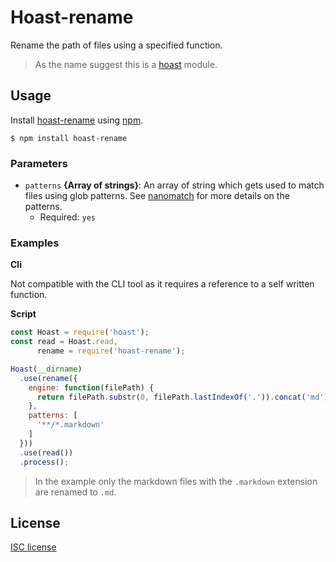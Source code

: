 # Hoast-rename

Rename the path of files using a specified function.

> As the name suggest this is a [hoast](https://github.com/hoast/hoast#readme) module.

## Usage

Install [hoast-rename](https://npmjs.com/package/hoast-rename) using [npm](https://npmjs.com).

```
$ npm install hoast-rename
```

### Parameters

* `patterns` **{Array of strings}**: An array of string which gets used to match files using glob patterns. See [nanomatch](https://github.com/micromatch/nanomatch#readme) for more details on the patterns.
	* Required: `yes`

### Examples

**Cli**

Not compatible with the CLI tool as it requires a reference to a self written function.

**Script**

```javascript
const Hoast = require('hoast');
const read = Hoast.read,
      rename = require('hoast-rename');

Hoast(__dirname)
  .use(rename({
    engine: function(filePath) {
      return filePath.substr(0, filePath.lastIndexOf('.')).concat('md');
	},
    patterns: [
	  '**/*.markdown'
    ]
  }))
  .use(read())
  .process();
```

> In the example only the markdown files with the `.markdown` extension are renamed to `.md`.

## License

[ISC license](https://github.com/hoast/hoast-rename/blob/master/LICENSE)